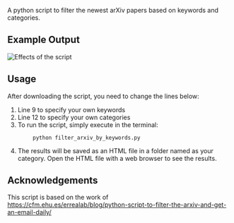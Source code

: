 
A python script to filter the newest arXiv papers based on keywords and categories.

## Example Output
![Effects of the script](https://github.com/pulsar-xliu/filter_arxiv_by_keywords/Example_output.png)

## Usage
After downloading the script, you need to change the lines below:

1. Line 9 to specify your own keywords
2. Line 12 to specify your own categories
3. To run the script, simply execute in the terminal:
```
        python filter_arxiv_by_keywords.py
```

4. The results will be saved as an HTML file in a folder named as your category. Open the HTML file with a web browser to see the results.

## Acknowledgements
This script is based on the work of https://cfm.ehu.es/errealab/blog/python-script-to-filter-the-arxiv-and-get-an-email-daily/
